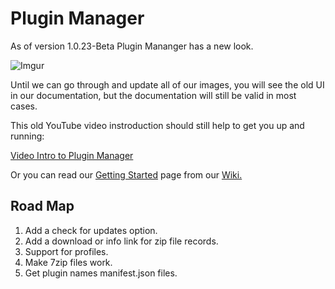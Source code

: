 # Plugin Manager
As of version 1.0.23-Beta Plugin Mananger has a new look.

![Imgur](https://i.imgur.com/a5y1Kyg.png)

Until we can go through and update all of our images, you will see the old UI in our documentation, but the documentation will still be valid in most cases.

This old YouTube video instroduction should still help to get you up and running:

[Video Intro to Plugin Manager](https://youtu.be/GPSoS32uoqY)

Or you can read our [Getting Started](https://github.com/jgyo/PluginManager/wiki/Getting-Started) page from our [Wiki.](https://github.com/jgyo/PluginManager/wiki)

## Road Map

1. Add a check for updates option.
2. Add a download or info link for zip file records.
3. Support for profiles.
4. Make 7zip files work.
5. Get plugin names manifest.json files.
